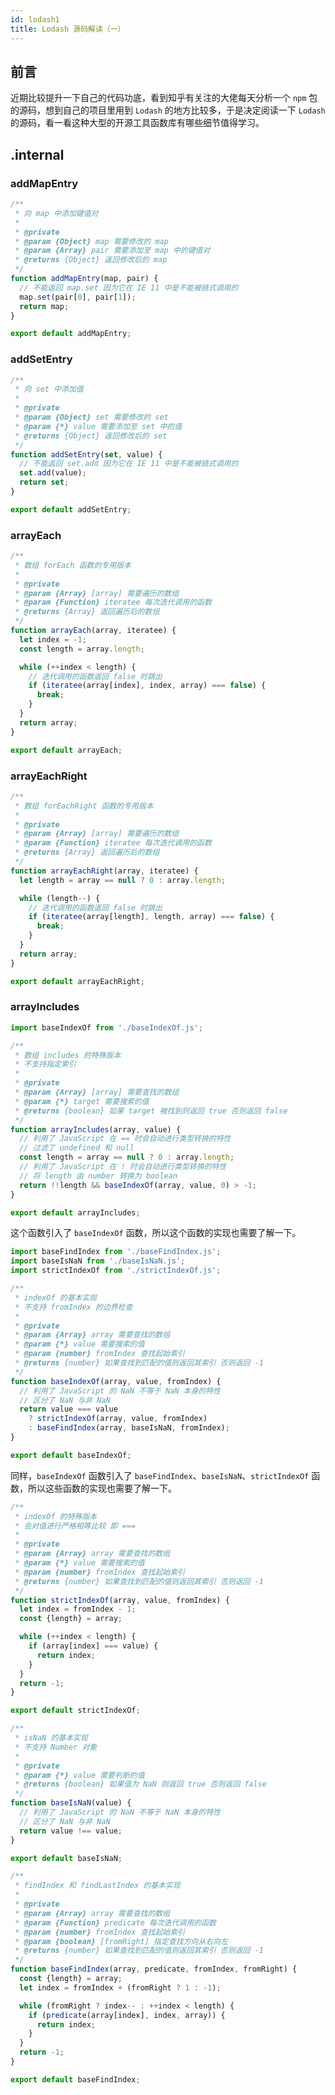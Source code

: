 ```yaml
---
id: lodash1
title: Lodash 源码解读（一）
---
```


## 前言

近期比较提升一下自己的代码功底，看到知乎有关注的大佬每天分析一个 `npm` 包的源码，想到自己的项目里用到 `Lodash` 的地方比较多，于是决定阅读一下 `Lodash` 的源码，看一看这种大型的开源工具函数库有哪些细节值得学习。

## .internal

### addMapEntry

```js title=".internal/addMapEntry.js"
/**
 * 向 map 中添加键值对
 *
 * @private
 * @param {Object} map 需要修改的 map
 * @param {Array} pair 需要添加至 map 中的键值对
 * @returns {Object} 返回修改后的 map
 */
function addMapEntry(map, pair) {
  // 不能返回 map.set 因为它在 IE 11 中是不能被链式调用的
  map.set(pair[0], pair[1]);
  return map;
}

export default addMapEntry;
```

### addSetEntry

```js title=".internal/addSetEntry.js"
/**
 * 向 set 中添加值
 *
 * @private
 * @param {Object} set 需要修改的 set
 * @param {*} value 需要添加至 set 中的值
 * @returns {Object} 返回修改后的 set
 */
function addSetEntry(set, value) {
  // 不能返回 set.add 因为它在 IE 11 中是不能被链式调用的
  set.add(value);
  return set;
}

export default addSetEntry;
```

### arrayEach

```js title=".internal/arrayEach.js"
/**
 * 数组 forEach 函数的专用版本
 *
 * @private
 * @param {Array} [array] 需要遍历的数组
 * @param {Function} iteratee 每次迭代调用的函数
 * @returns {Array} 返回遍历后的数组
 */
function arrayEach(array, iteratee) {
  let index = -1;
  const length = array.length;

  while (++index < length) {
    // 迭代调用的函数返回 false 时跳出
    if (iteratee(array[index], index, array) === false) {
      break;
    }
  }
  return array;
}

export default arrayEach;
```

### arrayEachRight

```js title=".internal/arrayEachRight.js"
/**
 * 数组 forEachRight 函数的专用版本
 *
 * @private
 * @param {Array} [array] 需要遍历的数组
 * @param {Function} iteratee 每次迭代调用的函数
 * @returns {Array} 返回遍历后的数组
 */
function arrayEachRight(array, iteratee) {
  let length = array == null ? 0 : array.length;

  while (length--) {
    // 迭代调用的函数返回 false 时跳出
    if (iteratee(array[length], length, array) === false) {
      break;
    }
  }
  return array;
}

export default arrayEachRight;
```

### arrayIncludes

```js title=".internal/arrayIncludes.js"
import baseIndexOf from './baseIndexOf.js';

/**
 * 数组 includes 的特殊版本
 * 不支持指定索引
 *
 * @private
 * @param {Array} [array] 需要查找的数组
 * @param {*} target 需要搜索的值
 * @returns {boolean} 如果 target 被找到则返回 true 否则返回 false
 */
function arrayIncludes(array, value) {
  // 利用了 JavaScript 在 == 时会自动进行类型转换的特性
  // 过滤了 undefined 和 null
  const length = array == null ? 0 : array.length;
  // 利用了 JavaScript 在 ! 时会自动进行类型转换的特性
  // 将 length 由 number 转换为 boolean
  return !!length && baseIndexOf(array, value, 0) > -1;
}

export default arrayIncludes;
```

这个函数引入了 `baseIndexOf` 函数，所以这个函数的实现也需要了解一下。

```js title=".internal/baseIndexOf.js"
import baseFindIndex from './baseFindIndex.js';
import baseIsNaN from './baseIsNaN.js';
import strictIndexOf from './strictIndexOf.js';

/**
 * indexOf 的基本实现
 * 不支持 fromIndex 的边界检查
 *
 * @private
 * @param {Array} array 需要查找的数组
 * @param {*} value 需要搜索的值
 * @param {number} fromIndex 查找起始索引
 * @returns {number} 如果查找到匹配的值则返回其索引 否则返回 -1
 */
function baseIndexOf(array, value, fromIndex) {
  // 利用了 JavaScript 的 NaN 不等于 NaN 本身的特性
  // 区分了 NaN 与非 NaN
  return value === value
    ? strictIndexOf(array, value, fromIndex)
    : baseFindIndex(array, baseIsNaN, fromIndex);
}

export default baseIndexOf;
```

同样，`baseIndexOf` 函数引入了 `baseFindIndex`、`baseIsNaN`、`strictIndexOf` 函数，所以这些函数的实现也需要了解一下。

```js title=".internal/strictIndexOf.js"
/**
 * indexOf 的特殊版本
 * 会对值进行严格相等比较 即 ===
 *
 * @private
 * @param {Array} array 需要查找的数组
 * @param {*} value 需要搜索的值
 * @param {number} fromIndex 查找起始索引
 * @returns {number} 如果查找到匹配的值则返回其索引 否则返回 -1
 */
function strictIndexOf(array, value, fromIndex) {
  let index = fromIndex - 1;
  const {length} = array;

  while (++index < length) {
    if (array[index] === value) {
      return index;
    }
  }
  return -1;
}

export default strictIndexOf;
```

```js title=".internal/baseIsNaN.js"
/**
 * isNaN 的基本实现
 * 不支持 Number 对象
 *
 * @private
 * @param {*} value 需要判断的值
 * @returns {boolean} 如果值为 NaN 则返回 true 否则返回 false
 */
function baseIsNaN(value) {
  // 利用了 JavaScript 的 NaN 不等于 NaN 本身的特性
  // 区分了 NaN 与非 NaN
  return value !== value;
}

export default baseIsNaN;
```

```js title=".internal/baseFindIndex.js"
/**
 * findIndex 和 findLastIndex 的基本实现
 *
 * @private
 * @param {Array} array 需要查找的数组
 * @param {Function} predicate 每次迭代调用的函数
 * @param {number} fromIndex 查找起始索引
 * @param {boolean} [fromRight] 指定查找方向从右向左
 * @returns {number} 如果查找到匹配的值则返回其索引 否则返回 -1
 */
function baseFindIndex(array, predicate, fromIndex, fromRight) {
  const {length} = array;
  let index = fromIndex + (fromRight ? 1 : -1);

  while (fromRight ? index-- : ++index < length) {
    if (predicate(array[index], index, array)) {
      return index;
    }
  }
  return -1;
}

export default baseFindIndex;
```
